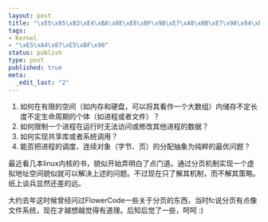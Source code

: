 ```yaml
--- 
layout: post
title: "\xE5\x85\xB3\xE4\xBA\x8E\xE8\xBF\x9B\xE7\xA8\x8B\xE7\x9A\x84\xE7\x96\x91\xE9\x97\xAE\xE9\x9B\x86"
tags: 
- Kernel
- "\xE5\xA4\x87\xE5\xBF\x98"
status: publish
type: post
published: true
meta: 
  _edit_last: "2"
---
```

<ol>
<li>如何在有限的空间（如内存和硬盘，可以将其看作一个大数组）内储存不定长度不定生命周期的个体（如进程或者文件）？</li>
<li>如何限制一个进程在运行时无法访问或修改其他进程的数据？</li>
<li>如何实现共享库或者系统调用？</li>
<li>能否把进程的调度、连续对象（字节、页）的分配抽象为纯粹的最优问题？</li>
</ol>

最近看几本linux内核的书，貌似开始弄明白了点门道。通过分页机制实现一个虚拟地址空间貌似就可以解决上述的问题。不过现在只了解其机制，而不解其策略。纸上谈兵显然还差的远。

大约去年这时候曾经问过FlowerCode一些关于分页的东西，当时fc说分页有点像文件系统，现在才越想越觉得有道理。后知后觉了一些，呵呵 :)
